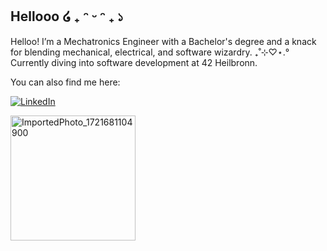 ## Hellooo ໒ ₊ ᵔ ᵕ ᵔ  ₊ ১

Helloo! I’m a Mechatronics Engineer with a Bachelor's degree and a knack for blending mechanical, electrical, and software wizardry. ₊˚⊹♡⋆.° 
Currently diving into software development at 42 Heilbronn.

You can also find me here:

[![LinkedIn](https://img.shields.io/badge/LinkedIn-pink?style=for-the-badge&logo=linkedin&logoColor=white)](https://www.linkedin.com/in/milasoklovacki)

<img src="https://github.com/user-attachments/assets/8f2ca798-a9f0-46ff-83b6-90264cc68ae2" alt="ImportedPhoto_1721681104900" width="200" height="200"/>

<!--
**mila1101/mila1101** is a ✨ _special_ ✨ repository because its `README.md` (this file) appears on your GitHub profile.

Here are some ideas to get you started:

- 🔭 I’m currently working on ...
- 🌱 I’m currently learning ...
- 👯 I’m looking to collaborate on ...!

- 🤔 I’m looking for help with ...
- 💬 Ask me about ...
- 📫 How to reach me: ...
- 😄 Pronouns: ...
- ⚡ Fun fact: ...
-->
